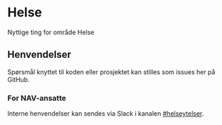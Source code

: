 # Helse

Nyttige ting for område Helse

## Henvendelser

Spørsmål knyttet til koden eller prosjektet kan stilles som issues her på GitHub.

### For NAV-ansatte

Interne henvendelser kan sendes via Slack i kanalen [#helseytelser](https://nav-it.slack.com/archives/CD1KVMPJ6).
